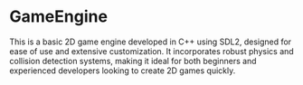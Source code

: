 # GameEngine
This is a basic 2D game engine developed in C++ using SDL2, designed for ease of use and extensive customization. It incorporates robust physics and collision detection systems, making it ideal for both beginners and experienced developers looking to create 2D games quickly.
